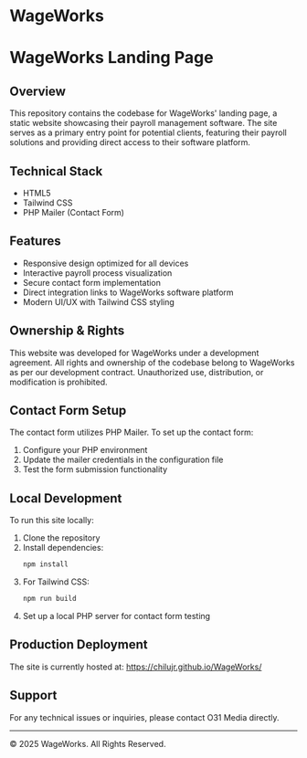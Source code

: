 # WageWorks
 
# WageWorks Landing Page

## Overview
This repository contains the codebase for WageWorks' landing page, a static website showcasing their payroll management software. The site serves as a primary entry point for potential clients, featuring their payroll solutions and providing direct access to their software platform.

## Technical Stack
- HTML5
- Tailwind CSS
- PHP Mailer (Contact Form)

## Features
- Responsive design optimized for all devices
- Interactive payroll process visualization
- Secure contact form implementation
- Direct integration links to WageWorks software platform
- Modern UI/UX with Tailwind CSS styling

## Ownership & Rights
This website was developed for WageWorks under a development agreement. All rights and ownership of the codebase belong to WageWorks as per our development contract. Unauthorized use, distribution, or modification is prohibited.

## Contact Form Setup
The contact form utilizes PHP Mailer. To set up the contact form:
1. Configure your PHP environment
2. Update the mailer credentials in the configuration file
3. Test the form submission functionality

## Local Development
To run this site locally:
1. Clone the repository
2. Install dependencies:
   ```bash
   npm install
   ```
3. For Tailwind CSS:
   ```bash
   npm run build
   ```
4. Set up a local PHP server for contact form testing

## Production Deployment
The site is currently hosted at: https://chilujr.github.io/WageWorks/

## Support
For any technical issues or inquiries, please contact O31 Media directly.

---
© 2025 WageWorks. All Rights Reserved.
